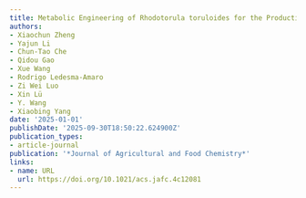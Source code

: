 ```yaml
---
title: Metabolic Engineering of Rhodotorula toruloides for the Production of Linalool
authors:
- Xiaochun Zheng
- Yajun Li
- Chun‐Tao Che
- Qidou Gao
- Xue Wang
- Rodrigo Ledesma‐Amaro
- Zi Wei Luo
- Xin Lü
- Y. Wang
- Xiaobing Yang
date: '2025-01-01'
publishDate: '2025-09-30T18:50:22.624900Z'
publication_types:
- article-journal
publication: '*Journal of Agricultural and Food Chemistry*'
links:
- name: URL
  url: https://doi.org/10.1021/acs.jafc.4c12081
---
```

